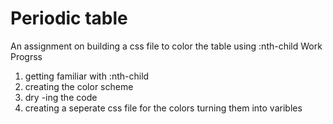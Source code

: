 # Periodic table

An assignment on building a css file to color the table using :nth-child
Work Progrss  
1. getting familiar with :nth-child 
2. creating the color scheme 
3. dry -ing the code
4. creating a seperate css file for the colors turning them into varibles 
              
